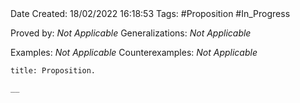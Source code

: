 <br />
<br />

Date Created: 18/02/2022 16:18:53
Tags: #Proposition #In_Progress

Proved by: _Not Applicable_
Generalizations: _Not Applicable_

Examples: _Not Applicable_
Counterexamples: _Not Applicable_

``` ad-Proposition
title: Proposition.

__

```
